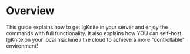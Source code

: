 # Overview

This guide explains how to get IgKnite in your server and enjoy the commands with full functionality. It also explains how YOU can self-host IgKnite on your local machine / the cloud to achieve a more "controllable" environment!